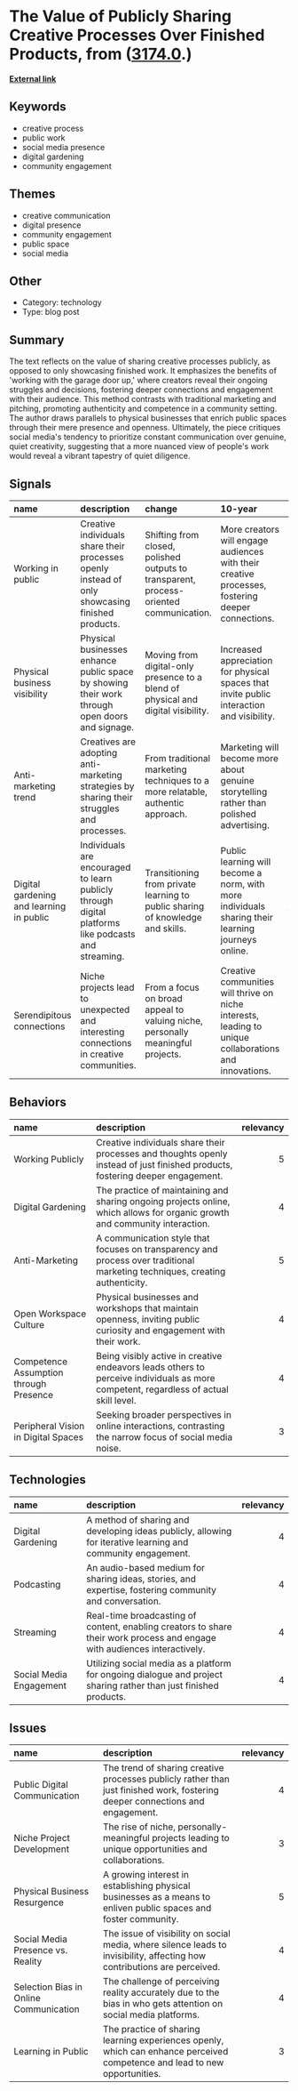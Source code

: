 # __The Value of Publicly Sharing Creative Processes Over Finished Products__, from ([3174.0](https://kghosh.substack.com/p/3174.0).)

__[External link](https://notes.andymatuschak.org/Work_with_the_garage_door_up)__



## Keywords

* creative process
* public work
* social media presence
* digital gardening
* community engagement

## Themes

* creative communication
* digital presence
* community engagement
* public space
* social media

## Other

* Category: technology
* Type: blog post

## Summary

The text reflects on the value of sharing creative processes publicly, as opposed to only showcasing finished work. It emphasizes the benefits of 'working with the garage door up,' where creators reveal their ongoing struggles and decisions, fostering deeper connections and engagement with their audience. This method contrasts with traditional marketing and pitching, promoting authenticity and competence in a community setting. The author draws parallels to physical businesses that enrich public spaces through their mere presence and openness. Ultimately, the piece critiques social media's tendency to prioritize constant communication over genuine, quiet creativity, suggesting that a more nuanced view of people's work would reveal a vibrant tapestry of quiet diligence.

## Signals

| name                                     | description                                                                                         | change                                                                                 | 10-year                                                                                                | driving-force                                                                           |   relevancy |
|:-----------------------------------------|:----------------------------------------------------------------------------------------------------|:---------------------------------------------------------------------------------------|:-------------------------------------------------------------------------------------------------------|:----------------------------------------------------------------------------------------|------------:|
| Working in public                        | Creative individuals share their processes openly instead of only showcasing finished products.     | Shifting from closed, polished outputs to transparent, process-oriented communication. | More creators will engage audiences with their creative processes, fostering deeper connections.       | The desire for authenticity and community engagement in creative fields.                |           4 |
| Physical business visibility             | Physical businesses enhance public space by showing their work through open doors and signage.      | Moving from digital-only presence to a blend of physical and digital visibility.       | Increased appreciation for physical spaces that invite public interaction and visibility.              | The need for community and connection in an increasingly digital world.                 |           4 |
| Anti-marketing trend                     | Creatives are adopting anti-marketing strategies by sharing their struggles and processes.          | From traditional marketing techniques to a more relatable, authentic approach.         | Marketing will become more about genuine storytelling rather than polished advertising.                | Consumer preference is shifting towards authenticity and relatability in brands.        |           5 |
| Digital gardening and learning in public | Individuals are encouraged to learn publicly through digital platforms like podcasts and streaming. | Transitioning from private learning to public sharing of knowledge and skills.         | Public learning will become a norm, with more individuals sharing their learning journeys online.      | The democratization of knowledge and the desire for continuous learning in communities. |           5 |
| Serendipitous connections                | Niche projects lead to unexpected and interesting connections in creative communities.              | From a focus on broad appeal to valuing niche, personally meaningful projects.         | Creative communities will thrive on niche interests, leading to unique collaborations and innovations. | The search for meaningful engagement and connection among creators.                     |           4 |

## Behaviors

| name                                   | description                                                                                                                          |   relevancy |
|:---------------------------------------|:-------------------------------------------------------------------------------------------------------------------------------------|------------:|
| Working Publicly                       | Creative individuals share their processes and thoughts openly instead of just finished products, fostering deeper engagement.       |           5 |
| Digital Gardening                      | The practice of maintaining and sharing ongoing projects online, which allows for organic growth and community interaction.          |           4 |
| Anti-Marketing                         | A communication style that focuses on transparency and process over traditional marketing techniques, creating authenticity.         |           5 |
| Open Workspace Culture                 | Physical businesses and workshops that maintain openness, inviting public curiosity and engagement with their work.                  |           4 |
| Competence Assumption through Presence | Being visibly active in creative endeavors leads others to perceive individuals as more competent, regardless of actual skill level. |           4 |
| Peripheral Vision in Digital Spaces    | Seeking broader perspectives in online interactions, contrasting the narrow focus of social media noise.                             |           3 |

## Technologies

| name                    | description                                                                                                               |   relevancy |
|:------------------------|:--------------------------------------------------------------------------------------------------------------------------|------------:|
| Digital Gardening       | A method of sharing and developing ideas publicly, allowing for iterative learning and community engagement.              |           4 |
| Podcasting              | An audio-based medium for sharing ideas, stories, and expertise, fostering community and conversation.                    |           4 |
| Streaming               | Real-time broadcasting of content, enabling creators to share their work process and engage with audiences interactively. |           4 |
| Social Media Engagement | Utilizing social media as a platform for ongoing dialogue and project sharing rather than just finished products.         |           4 |

## Issues

| name                                   | description                                                                                                                   |   relevancy |
|:---------------------------------------|:------------------------------------------------------------------------------------------------------------------------------|------------:|
| Public Digital Communication           | The trend of sharing creative processes publicly rather than just finished work, fostering deeper connections and engagement. |           4 |
| Niche Project Development              | The rise of niche, personally-meaningful projects leading to unique opportunities and collaborations.                         |           3 |
| Physical Business Resurgence           | A growing interest in establishing physical businesses as a means to enliven public spaces and foster community.              |           5 |
| Social Media Presence vs. Reality      | The issue of visibility on social media, where silence leads to invisibility, affecting how contributions are perceived.      |           4 |
| Selection Bias in Online Communication | The challenge of perceiving reality accurately due to the bias in who gets attention on social media platforms.               |           4 |
| Learning in Public                     | The practice of sharing learning experiences openly, which can enhance perceived competence and lead to new opportunities.    |           3 |